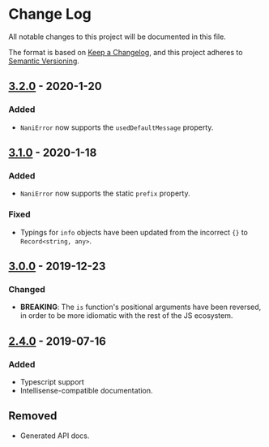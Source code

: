# Change Log
All notable changes to this project will be documented in this file.

The format is based on [Keep a Changelog](https://keepachangelog.com/en/1.0.0/),
and this project adheres to
[Semantic Versioning](https://semver.org/spec/v2.0.0.html).

## [3.2.0] - 2020-1-20
### Added
- `NaniError` now supports the `usedDefaultMessage` property.

## [3.1.0] - 2020-1-18
### Added
- `NaniError` now supports the static `prefix` property.

### Fixed
- Typings for `info` objects have been updated from the incorrect `{}` to
  `Record<string, any>`.


## [3.0.0] - 2019-12-23
### Changed
- **BREAKING**: The `is` function's positional arguments have been reversed, in order to be more idiomatic with the rest of the JS ecosystem.


## [2.4.0] - 2019-07-16
### Added
- Typescript support
- Intellisense-compatible documentation.

## Removed
- Generated API docs.

[3.2.0]: https://github.com/sripberger/nani/releases/tag/v3.2.0
[3.1.0]: https://github.com/sripberger/nani/releases/tag/v3.1.0
[3.0.0]: https://github.com/sripberger/nani/releases/tag/v3.0.0
[2.4.0]: https://github.com/sripberger/nani/releases/tag/v2.4.0
